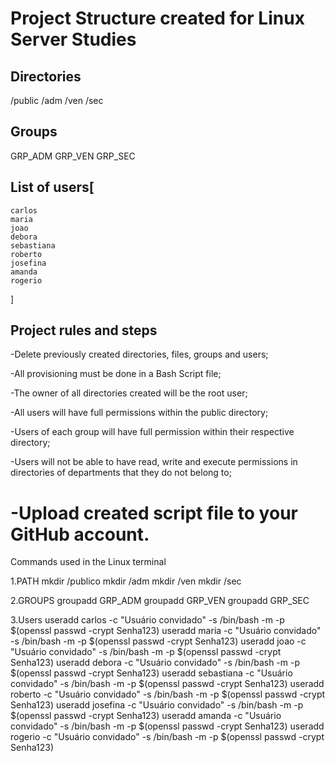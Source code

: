 # Project Structure created for Linux Server Studies

## Directories

/public /adm /ven /sec

## Groups

GRP_ADM GRP_VEN GRP_SEC

## List of users[
    carlos
    maria
    joao
    debora
    sebastiana
    roberto
    josefina
    amanda
    rogerio
]

## Project rules and steps

-Delete previously created directories, files, groups and users;

-All provisioning must be done in a Bash Script file;

-The owner of all directories created will be the root user;

-All users will have full permissions within the public directory;

-Users of each group will have full permission within their respective directory;

-Users will not be able to have read, write and execute permissions in directories of departments that they do not belong to;

-Upload created script file to your GitHub account.
========================================================
Commands used in the Linux terminal

1.PATH
mkdir /publico
mkdir /adm
mkdir /ven
mkdir /sec

2.GROUPS
groupadd GRP_ADM
groupadd GRP_VEN
groupadd GRP_SEC

3.Users
useradd carlos -c "Usuário convidado" -s /bin/bash -m -p $(openssl passwd -crypt Senha123)
useradd maria -c "Usuário convidado" -s /bin/bash -m -p $(openssl passwd -crypt Senha123)
useradd joao -c "Usuário convidado" -s /bin/bash -m -p $(openssl passwd -crypt Senha123)
useradd debora -c "Usuário convidado" -s /bin/bash -m -p $(openssl passwd -crypt Senha123)
useradd sebastiana -c "Usuário convidado" -s /bin/bash -m -p $(openssl passwd -crypt Senha123)
useradd roberto -c "Usuário convidado" -s /bin/bash -m -p $(openssl passwd -crypt Senha123)
useradd josefina -c "Usuário convidado" -s /bin/bash -m -p $(openssl passwd -crypt Senha123)
useradd amanda -c "Usuário convidado" -s /bin/bash -m -p $(openssl passwd -crypt Senha123)
useradd rogerio -c "Usuário convidado" -s /bin/bash -m -p $(openssl passwd -crypt Senha123)







